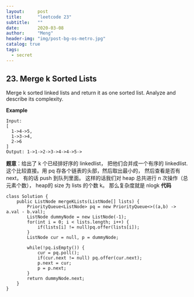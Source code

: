 ```yaml
---
layout:     post
title:      "leetcode 23"
subtitle:   ""
date:       2020-03-08
author:     "Meng"
header-img: "img/post-bg-os-metro.jpg"
catalog: true
tags:
  - secret
---
```


## 23. Merge k Sorted Lists
Merge k sorted linked lists and return it as one sorted list. Analyze and describe its complexity.

**Example**

```
Input:
[
  1->4->5,
  1->3->4,
  2->6
]
Output: 1->1->2->3->4->4->5->
```

**题意**：给出了 k 个已经排好序的 linkedlist， 把他们合并成一个有序的 linkedlist.  
这个比较直接。用 pq 存各个链表的头部，然后取出最小的， 然后查看是否有 next， 有的话 push 到队列里面。 这样的话我们对 heap 总共进行 n 次操作（总元素个数）， heap的 size 为 lists 的个数 k。 那么复杂度就是 nlogk
**代码**
```
class Solution {
    public ListNode mergeKLists(ListNode[] lists) {
        PriorityQueue<ListNode> pq = new PriorityQueue<>((a,b) -> a.val - b.val);
        ListNode dummyNode = new ListNode(-1);
        for(int i = 0; i < lists.length; i++) {
            if(lists[i] != null)pq.offer(lists[i]);
        }
        ListNode cur = null, p = dummyNode;

        while(!pq.isEmpty()) {
            cur = pq.poll();
            if(cur.next != null) pq.offer(cur.next);
            p.next = cur;
            p = p.next;
        }
        return dummyNode.next;
    }
}
```
